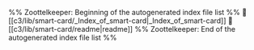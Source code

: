 %% Zoottelkeeper: Beginning of the autogenerated index file list  %%
📄 [[c3/lib/smart-card/_Index_of_smart-card|_Index_of_smart-card]]
📄 [[c3/lib/smart-card/readme|readme]]
%% Zoottelkeeper: End of the autogenerated index file list  %%
